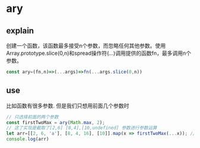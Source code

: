 # ary

## explain ##

创建一个函数，该函数最多接受n个参数，而忽略任何其他参数。使用Array.prototype.slice(0,n)和spread操作符(…)调用提供的函数fn，最多调用n个参数。

```javascript
const ary=(fn,n)=>(...args)=>fn(...args.slice(0,n))
```

## use ##
比如函数有很多参数. 但是我们只想用前面几个参数时
```javascript
// 只选择前面的两个参数
const firstTwoMax = ary(Math.max, 2);
// 这了实现是截取了[2,6] [8,4],[10,undefined] 参数进行参数运算
let arr=[[2, 6, 'a'], [8, 4, 16], [10]].map(x => firstTwoMax(...x)); // [6, 8, 10]
console.log(arr)
```